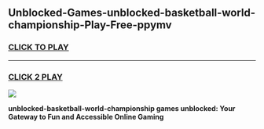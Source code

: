
## Unblocked-Games-unblocked-basketball-world-championship-Play-Free-ppymv
<h3>
<a href="https://premium76.site?title=unblocked-basketball-world-championship&ref=18A1">CLICK TO PLAY</a></h3>
<hr>

<h3>
<a href="https://premium76.site?title=unblocked-basketball-world-championship&ref=18A1">CLICK 2 PLAY</a>
  
</h3>

<a href="https://premium76.site?title=unblocked-basketball-world-championship&ref=18A1"><img src="https://clearcache.store/games.png"></a>


**unblocked-basketball-world-championship games unblocked: Your Gateway to Fun and Accessible Online Gaming**
